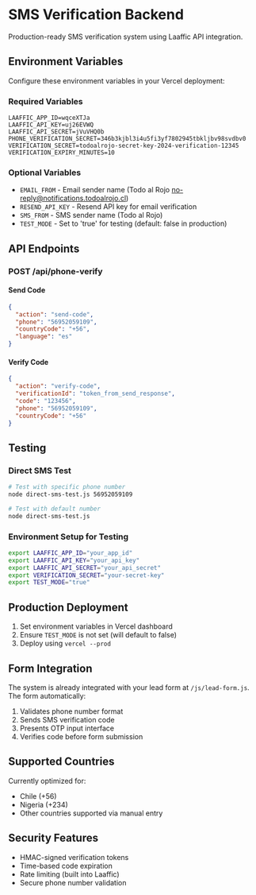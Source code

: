 # SMS Verification Backend

Production-ready SMS verification system using Laaffic API integration.

## Environment Variables

Configure these environment variables in your Vercel deployment:

### Required Variables
```
LAAFFIC_APP_ID=wqceXTJa
LAAFFIC_API_KEY=uj26EVWQ
LAAFFIC_API_SECRET=jVuVHQ0b
PHONE_VERIFICATION_SECRET=346b3kjbl3i4u5fi3yf7802945tbkljbv98svdbv0
VERIFICATION_SECRET=todoalrojo-secret-key-2024-verification-12345
VERIFICATION_EXPIRY_MINUTES=10
```

### Optional Variables
- `EMAIL_FROM` - Email sender name (Todo al Rojo no-reply@notifications.todoalrojo.cl)
- `RESEND_API_KEY` - Resend API key for email verification
- `SMS_FROM` - SMS sender name (Todo al Rojo)
- `TEST_MODE` - Set to 'true' for testing (default: false in production)

## API Endpoints

### POST /api/phone-verify
#### Send Code
```json
{
  "action": "send-code",
  "phone": "56952059109",
  "countryCode": "+56",
  "language": "es"
}
```

#### Verify Code
```json
{
  "action": "verify-code",
  "verificationId": "token_from_send_response",
  "code": "123456",
  "phone": "56952059109",
  "countryCode": "+56"
}
```

## Testing

### Direct SMS Test
```bash
# Test with specific phone number
node direct-sms-test.js 56952059109

# Test with default number
node direct-sms-test.js
```

### Environment Setup for Testing
```bash
export LAAFFIC_APP_ID="your_app_id"
export LAAFFIC_API_KEY="your_api_key"
export LAAFFIC_API_SECRET="your_api_secret"
export VERIFICATION_SECRET="your-secret-key"
export TEST_MODE="true"
```

## Production Deployment

1. Set environment variables in Vercel dashboard
2. Ensure `TEST_MODE` is not set (will default to false)
3. Deploy using `vercel --prod`

## Form Integration

The system is already integrated with your lead form at `/js/lead-form.js`. The form automatically:

1. Validates phone number format
2. Sends SMS verification code
3. Presents OTP input interface
4. Verifies code before form submission

## Supported Countries

Currently optimized for:
- Chile (+56)
- Nigeria (+234)
- Other countries supported via manual entry

## Security Features

- HMAC-signed verification tokens
- Time-based code expiration
- Rate limiting (built into Laaffic)
- Secure phone number validation